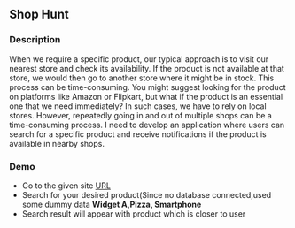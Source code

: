 ## Shop Hunt
### Description
When we require a specific product, our typical approach is to visit our nearest store and check its availability. If the product is not available at that store, we would then go to another store where it might be in stock. This process can be time-consuming. You might suggest looking for the product on platforms like Amazon or Flipkart, but what if the product is an essential one that we need immediately? In such cases, we have to rely on local stores. However, repeatedly going in and out of multiple shops can be a time-consuming process. I need to develop an application where users can search for a specific product and receive notifications if the product is available in nearby shops.

### Demo
- Go to the given site [URL](https://shophuntmd.netlify.app/)
- Search for your desired product(Since no database connected,used some dummy data **Widget A,Pizza, Smartphone**
- Search result will appear with product which is closer to user 
